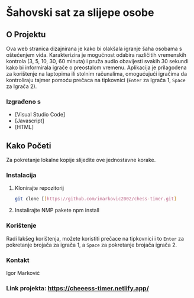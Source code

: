 # Šahovski sat za slijepe osobe

## O Projektu

Ova web stranica dizajnirana je kako bi olakšala igranje šaha osobama s oštećenjem vida. Karakterizira je mogućnost odabira različitih vremenskih kontrola (3, 5, 10, 30, 60 minuta) i pruža audio obavijesti svakih 30 sekundi kako bi informirala igrače o preostalom vremenu. Aplikacija je prilagođena za korištenje na laptopima ili stolnim računalima, omogućujući igračima da kontroliraju tajmer pomoću prečaca na tipkovnici (`Enter` za Igrača 1, `Space` za Igrača 2).

### Izgrađeno s

- [Visual Studio Code]
- [Javascript]
- [HTML]

## Kako Početi

Za pokretanje lokalne kopije slijedite ove jednostavne korake.

### Instalacija

1. Klonirajte repozitorij
   ```sh
   git clone [[https://github.com/imarkovic2002/chess-timer.git]
2. Instalirajte NMP pakete
   npm install

### Korištenje
Radi lakšeg korištenja, možete koristiti prečace na tipkovnici i to `Enter` za pokretanje brojača za igrača 1, a `Space` za pokretanje brojača igrača 2.

### Kontakt
Igor Marković

### Link projekta: https://cheeess-timer.netlify.app/


